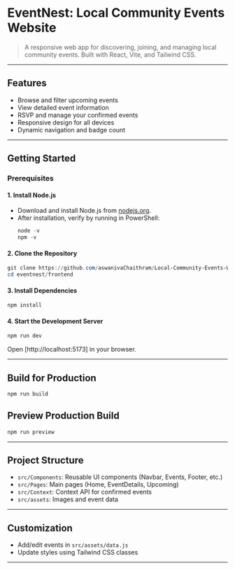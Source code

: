 
# EventNest: Local Community Events Website

>A responsive web app for discovering, joining, and managing local community events. Built with React, Vite, and Tailwind CSS.

---

## Features

- Browse and filter upcoming events
- View detailed event information
- RSVP and manage your confirmed events
- Responsive design for all devices
- Dynamic navigation and badge count

---

## Getting Started

### Prerequisites

#### 1. Install Node.js

- Download and install Node.js from [nodejs.org](https://nodejs.org/).
- After installation, verify by running in PowerShell:
	```powershell
	node -v
	npm -v
	```

#### 2. Clone the Repository

```powershell
git clone https://github.com/aswanivaChaithram/Local-Community-Events-Website.git
cd eventnest/frontend
```

#### 3. Install Dependencies

```powershell
npm install
```

#### 4. Start the Development Server

```powershell
npm run dev
```

Open [http://localhost:5173] in your browser.

---

## Build for Production

```powershell
npm run build
```

## Preview Production Build

```powershell
npm run preview
```

---

## Project Structure

- `src/Components`: Reusable UI components (Navbar, Events, Footer, etc.)
- `src/Pages`: Main pages (Home, EventDetails, Upcoming)
- `src/Context`: Context API for confirmed events
- `src/assets`: Images and event data

---

## Customization

- Add/edit events in `src/assets/data.js`
- Update styles using Tailwind CSS classes

---
